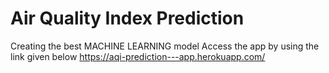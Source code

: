 # Air Quality Index Prediction
Creating the best MACHINE LEARNING model 
Access the app by using the link given below
https://aqi-prediction---app.herokuapp.com/

